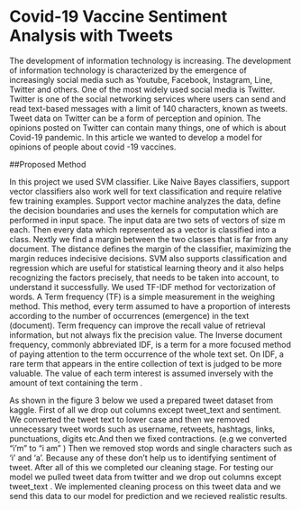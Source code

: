 # Covid-19 Vaccine Sentiment Analysis with Tweets

The development of information technology is increasing. The development of information technology is characterized by the emergence of increasingly social media such as Youtube, Facebook, Instagram, Line, Twitter and others. One of the most widely used social media is Twitter. Twitter is one of the social networking services where users can send and read text-based messages with a limit of 140 characters, known as tweets. Tweet data on Twitter can be a form of perception and opinion. The opinions posted on Twitter can contain many things, one of which is about Covid-19 pandemic. In this article we wanted to develop a model for opinions of people about covid -19 vaccines. 

##Proposed Method

In this project we used SVM classifier. Like Naive Bayes classifiers, support vector classifiers also work well for text classification and require relative few training examples. Support vector machine analyzes the data, define the decision boundaries and uses the kernels for computation which are performed in input space. The input data are two sets of vectors of size m each. Then every data which represented as a vector is classified into a class. Nextly we find a margin between the two classes that is far from any document. The distance defines the margin of the classifier, maximizing the margin reduces indecisive decisions. SVM also supports classification and regression which are useful for statistical learning theory and it also helps recognizing the factors precisely, that needs to be taken into account, to understand it successfully.
We used TF-IDF method for vectorization of words. A Term frequency (TF) is a simple measurement in the weighing method. This method, every term assumed to have a proportion of interests according to the number of occurrences (emergence) in the text (document). Term frequency can improve the recall value of retrieval information, but not always fix the precision value.  The Inverse document frequency, commonly abbreviated IDF, is a term for a more focused method of paying attention to the term occurrence of the whole text set. On IDF, a rare term that appears in the entire collection of text is judged to be more valuable. The value of each term interest is assumed inversely with the amount of text containing the term .

As shown in the figure 3 below we used a prepared tweet dataset from kaggle. First of all  we drop out columns except tweet_text and sentiment. We converted the tweet text to lower case and then we removed unnecessary tweet words such as username, retweets, hashtags, links, punctuations, digits etc.And then we fixed contractions. (e.g we converted “i’m”  to “i am” ) Then we removed stop words and single characters such as ‘i’ and ‘a’.  Because any of these don’t help us to identifying sentiment of tweet. After all of this we completed our cleaning stage. For testing our model we pulled tweet data from twitter and we drop out columns except tweet_text . We implemented cleaning process on this tweet data and we send this data to our model for prediction and we recieved realistic results.
